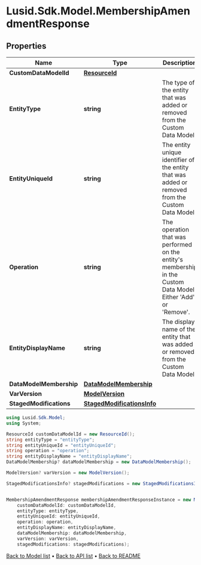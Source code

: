 # Lusid.Sdk.Model.MembershipAmendmentResponse

## Properties

Name | Type | Description | Notes
------------ | ------------- | ------------- | -------------
**CustomDataModelId** | [**ResourceId**](ResourceId.md) |  | 
**EntityType** | **string** | The type of the entity that was added or removed from the Custom Data Model. | 
**EntityUniqueId** | **string** | The entity unique identifier of the entity that was added or removed from the Custom Data Model. | 
**Operation** | **string** | The operation that was performed on the entity&#39;s membership in the Custom Data Model. Either &#39;Add&#39; or &#39;Remove&#39;. | 
**EntityDisplayName** | **string** | The display name of the entity that was added or removed from the Custom Data Model. | 
**DataModelMembership** | [**DataModelMembership**](DataModelMembership.md) |  | [optional] 
**VarVersion** | [**ModelVersion**](ModelVersion.md) |  | [optional] 
**StagedModifications** | [**StagedModificationsInfo**](StagedModificationsInfo.md) |  | [optional] 

```csharp
using Lusid.Sdk.Model;
using System;

ResourceId customDataModelId = new ResourceId();
string entityType = "entityType";
string entityUniqueId = "entityUniqueId";
string operation = "operation";
string entityDisplayName = "entityDisplayName";
DataModelMembership? dataModelMembership = new DataModelMembership();

ModelVersion? varVersion = new ModelVersion();

StagedModificationsInfo? stagedModifications = new StagedModificationsInfo();


MembershipAmendmentResponse membershipAmendmentResponseInstance = new MembershipAmendmentResponse(
    customDataModelId: customDataModelId,
    entityType: entityType,
    entityUniqueId: entityUniqueId,
    operation: operation,
    entityDisplayName: entityDisplayName,
    dataModelMembership: dataModelMembership,
    varVersion: varVersion,
    stagedModifications: stagedModifications);
```

[Back to Model list](../README.md#documentation-for-models) &#8226; [Back to API list](../README.md#documentation-for-api-endpoints) &#8226; [Back to README](../README.md)
